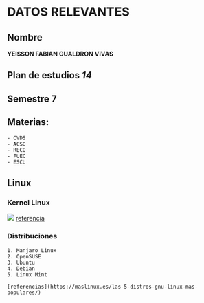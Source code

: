 # DATOS RELEVANTES

## Nombre  
**YEISSON FABIAN GUALDRON VIVAS**

## Plan de estudios  _14_

## Semestre  7

## Materias:
	- CVDS
	- ACSO
	- RECO
	- FUEC
	- ESCU
	
## Linux

### Kernel Linux
![](https://blog.desdelinux.net/wp-content/uploads/2018/08/linux-kernel.jpg)
[referencia](https://blog.desdelinux.net/ya-fue-anunciada-la-nueva-version-5-2-del-kernel-de-linux/)

### Distribuciones
	1. Manjaro Linux
	2. OpenSUSE
	3. Ubuntu
	4. Debian
	5. Linux Mint
	
	[referencias](https://maslinux.es/las-5-distros-gnu-linux-mas-populares/)
	